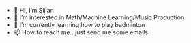 - 👋 Hi, I’m Sijian
- 👀 I’m interested in Math/Machine Learning/Music Production
- 🌱 I’m currently learning how to play badminton
- 📫 How to reach me...just send me some emails

<!---
sxuan2/sxuan2 is a ✨ special ✨ repository because its `README.md` (this file) appears on your GitHub profile.
You can click the Preview link to take a look at your changes.
--->
